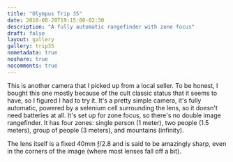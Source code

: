 ```yaml
---
title: "Olympus Trip 35"
date: 2018-08-28T19:15:00-02:30
description: "A fully automatic rangefinder with zone focus"
draft: false
layout: gallery
gallery: trip35
nometadata: true
noshare: true
nocomments: true
---
```


This is another camera that I picked up from a local seller. To be honest, I bought this one mostly because of the cult classic status that it seems to have, so I figured I had to try it. It's a pretty simple camera, it's fully automatic, powered by a selenium cell surrounding the lens, so it doesn't need batteries at all. It's set up for zone focus, so there's no double image rangefinder. It has four zones: single person (1 meter), two people (1.5 meters), group of people (3 meters), and mountains (infinity).

The lens itself is a fixed 40mm ƒ/2.8 and is said to be amazingly sharp, even in the corners of the image (where most lenses fall off a bit).

